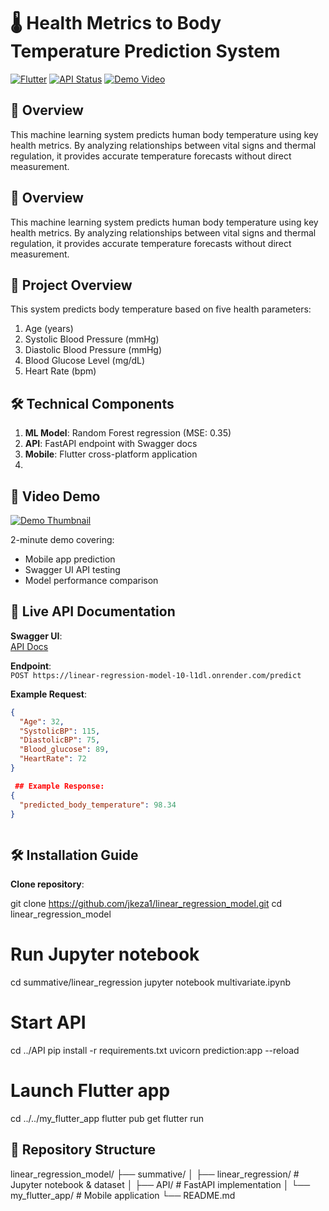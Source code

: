 # 🌡️ Health Metrics to Body Temperature Prediction System

[![Flutter](https://img.shields.io/badge/Flutter-3.13-blue)](https://flutter.dev)
[![API Status](https://img.shields.io/website?url=https%3A%2F%2Flinear-regression-model-10-l1dl.onrender.com%2Fpredict)](https://linear-regression-model-10-l1dl.onrender.com/predict)
[![Demo Video](https://img.shields.io/badge/2_Min_Demo-YouTube-red)](https://youtu.be/12yGa9exx0s)

## 📌 Overview
This machine learning system predicts human body temperature using key health metrics. By analyzing relationships between vital signs and thermal regulation, it provides accurate temperature forecasts without direct measurement.

 ## 📌 Overview
This machine learning system predicts human body temperature using key health metrics. By analyzing relationships between vital signs and thermal regulation, it provides accurate temperature forecasts without direct measurement.

## 📌 Project Overview
This system predicts body temperature based on five health parameters:
1. Age (years)
2. Systolic Blood Pressure (mmHg)
3. Diastolic Blood Pressure (mmHg)  
4. Blood Glucose Level (mg/dL)
5. Heart Rate (bpm)

## 🛠️ Technical Components
1. **ML Model**: Random Forest regression (MSE: 0.35)
2. **API**: FastAPI endpoint with Swagger docs
3. **Mobile**: Flutter cross-platform application
4. 
## 🎥 Video Demo
[![Demo Thumbnail](https://img.youtube.com/vi/12yGa9exx0s/maxresdefault.jpg)](https://youtu.be/12yGa9exx0s)

2-minute demo covering:
- Mobile app prediction
- Swagger UI API testing
- Model performance comparison

## 🔗 Live API Documentation
**Swagger UI**:  
[API Docs](https://linear-regression-model-10-l1dl.onrender.com/docs#/)

**Endpoint**:  
`POST https://linear-regression-model-10-l1dl.onrender.com/predict`

**Example Request**:
```json
{
  "Age": 32,
  "SystolicBP": 115,
  "DiastolicBP": 75,
  "Blood_glucose": 89,
  "HeartRate": 72
}

 ## Example Response:
{
  "predicted_body_temperature": 98.34
}



```

## 🛠️ Installation Guide

**Clone repository**:

git clone https://github.com/jkeza1/linear_regression_model.git
cd linear_regression_model

# Run Jupyter notebook
cd summative/linear_regression
jupyter notebook multivariate.ipynb

# Start API
cd ../API
pip install -r requirements.txt
uvicorn prediction:app --reload

# Launch Flutter app
cd ../../my_flutter_app
flutter pub get
flutter run

## 📂 Repository Structure
linear_regression_model/
├── summative/
│   ├── linear_regression/    # Jupyter notebook & dataset
│   ├── API/                  # FastAPI implementation
│   └── my_flutter_app/           # Mobile application
└── README.md
